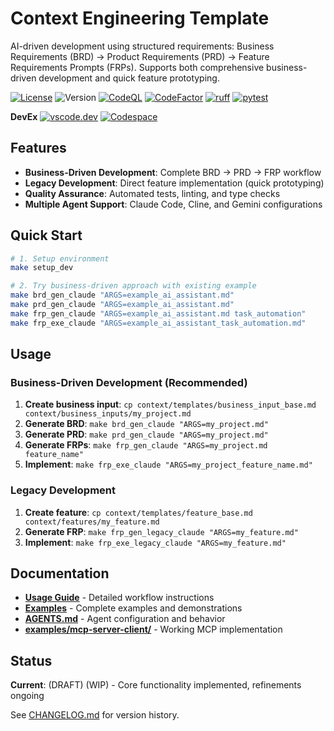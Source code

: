 # Context Engineering Template

AI-driven development using structured requirements: Business Requirements (BRD) → Product Requirements (PRD) → Feature Requirements Prompts (FRPs). Supports both comprehensive business-driven development and quick feature prototyping.

[![License](https://img.shields.io/badge/license-GNUGPLv3-green.svg)](LICENSE)
![Version](https://img.shields.io/badge/version-0.0.2-58f4c2)
[![CodeQL](https://github.com/qte77/context-engineering-template/actions/workflows/codeql.yaml/badge.svg)](https://github.com/qte77/context-engineering-template/actions/workflows/codeql.yaml)
[![CodeFactor](https://www.codefactor.io/repository/github/qte77/context-engineering-template/badge)](https://www.codefactor.io/repository/github/qte77/context-engineering-template)
[![ruff](https://github.com/qte77/context-engineering-template/actions/workflows/ruff.yaml/badge.svg)](https://github.com/qte77/context-engineering-template/actions/workflows/ruff.yaml)
[![pytest](https://github.com/qte77/context-engineering-template/actions/workflows/pytest.yaml/badge.svg)](https://github.com/qte77/context-engineering-template/actions/workflows/pytest.yaml)

**DevEx**  [![vscode.dev](https://img.shields.io/static/v1?logo=visualstudiocode&label=&message=vscode.dev&labelColor=2c2c32&color=007acc&logoColor=007acc)](https://vscode.dev/github/qte77/context-engineering-template)
[![Codespace](https://img.shields.io/static/v1?logo=visualstudiocode&label=&message=Codespace%20Dev&labelColor=2c2c32&color=007acc&logoColor=007acc)](https://github.com/codespaces/new?repo=qte77/context-engineering-template&devcontainer_path=.devcontainer/devcontainer.json)

## Features

- **Business-Driven Development**: Complete BRD → PRD → FRP workflow
- **Legacy Development**: Direct feature implementation (quick prototyping)
- **Quality Assurance**: Automated tests, linting, and type checks
- **Multiple Agent Support**: Claude Code, Cline, and Gemini configurations

## Quick Start

```bash
# 1. Setup environment
make setup_dev

# 2. Try business-driven approach with existing example
make brd_gen_claude "ARGS=example_ai_assistant.md"
make prd_gen_claude "ARGS=example_ai_assistant.md"  
make frp_gen_claude "ARGS=example_ai_assistant.md task_automation"
make frp_exe_claude "ARGS=example_ai_assistant_task_automation.md"
```

## Usage

### Business-Driven Development (Recommended)

1. **Create business input**: `cp context/templates/business_input_base.md context/business_inputs/my_project.md`
2. **Generate BRD**: `make brd_gen_claude "ARGS=my_project.md"`
3. **Generate PRD**: `make prd_gen_claude "ARGS=my_project.md"`
4. **Generate FRPs**: `make frp_gen_claude "ARGS=my_project.md feature_name"`
5. **Implement**: `make frp_exe_claude "ARGS=my_project_feature_name.md"`

### Legacy Development

1. **Create feature**: `cp context/templates/feature_base.md context/features/my_feature.md`
2. **Generate FRP**: `make frp_gen_legacy_claude "ARGS=my_feature.md"`
3. **Implement**: `make frp_exe_legacy_claude "ARGS=my_feature.md"`

## Documentation

- **[Usage Guide](docs/usage-guide.md)** - Detailed workflow instructions
- **[Examples](docs/examples.md)** - Complete examples and demonstrations
- **[AGENTS.md](AGENTS.md)** - Agent configuration and behavior
- **[examples/mcp-server-client/](examples/mcp-server-client/)** - Working MCP implementation

## Status

**Current**: (DRAFT) (WIP) - Core functionality implemented, refinements ongoing

See [CHANGELOG.md](CHANGELOG.md) for version history.
